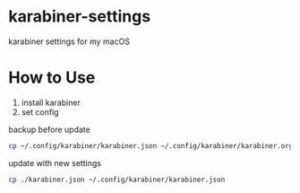 # karabiner-settings
karabiner settings for my macOS

# How to Use
1. install karabiner
2. set config

backup before update

```zsh
cp ~/.config/karabiner/karabiner.json ~/.config/karabiner/karabiner.org.json
```

update with new settings

```zsh
cp ./karabiner.json ~/.config/karabiner/karabiner.json
```
